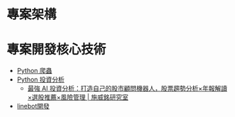 # 專案架構
# 專案開發核心技術 
- [Python 爬蟲](./Python爬蟲)
- [Python 投資分析](./Python投資分析)
  - [最強 AI 投資分析：打造自己的股市顧問機器人，股票趨勢分析×年報解讀×選股推薦×風險管理 | 施威銘研究室](https://www.tenlong.com.tw/products/9789863127727?list_name=srh)
- [linebot開發](./linebot開發)
